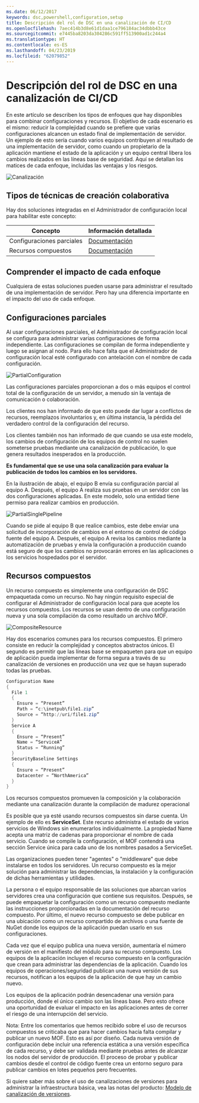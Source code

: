 ```yaml
---
ms.date: 06/12/2017
keywords: dsc,powershell,configuration,setup
title: Descripción del rol de DSC en una canalización de CI/CD
ms.openlocfilehash: 7aec414b3d8e61d1daa1ce796184ac34dbbb43ce
ms.sourcegitcommit: e7445ba8203da304286c591ff513900ad1c244a4
ms.translationtype: HT
ms.contentlocale: es-ES
ms.lasthandoff: 04/23/2019
ms.locfileid: "62079852"
---
```

# <a name="understanding-dscs-role-in-a-cicd-pipeline"></a>Descripción del rol de DSC en una canalización de CI/CD

En este artículo se describen los tipos de enfoques que hay disponibles para combinar configuraciones y recursos.
El objetivo de cada escenario es el mismo: reducir la complejidad cuando se prefiere que varias configuraciones alcancen un estado final de implementación de servidor.
Un ejemplo de esto sería cuando varios equipos contribuyen al resultado de una implementación de servidor, como cuando un propietario de la aplicación mantiene el estado de la aplicación y un equipo central libera los cambios realizados en las líneas base de seguridad.
Aquí se detallan los matices de cada enfoque, incluidas las ventajas y los riesgos.

![Canalización](../images/Pipeline.jpg)

## <a name="types-of-collaborative-authoring-techniques"></a>Tipos de técnicas de creación colaborativa

Hay dos soluciones integradas en el Administrador de configuración local para habilitar este concepto:

| Concepto | Información detallada
|-|-
| Configuraciones parciales | [Documentación](../pull-server/partialConfigs.md)
| Recursos compuestos | [Documentación](../resources/authoringResourceComposite.md)

## <a name="understanding-the-impact-of-each-approach"></a>Comprender el impacto de cada enfoque

Cualquiera de estas soluciones pueden usarse para administrar el resultado de una implementación de servidor.
Pero hay una diferencia importante en el impacto del uso de cada enfoque.

## <a name="partial-configurations"></a>Configuraciones parciales

Al usar configuraciones parciales, el Administrador de configuración local se configura para administrar varias configuraciones de forma independiente.
Las configuraciones se compilan de forma independiente y luego se asignan al nodo.
Para ello hace falta que el Administrador de configuración local esté configurado con antelación con el nombre de cada configuración.

![PartialConfiguration](../images/PartialConfiguration.jpg)

Las configuraciones parciales proporcionan a dos o más equipos el control total de la configuración de un servidor, a menudo sin la ventaja de comunicación o colaboración.

Los clientes nos han informado de que esto puede dar lugar a conflictos de recursos, reemplazos involuntarios y, en última instancia, la pérdida del verdadero control de la configuración del recurso.

Los clientes también nos han informado de que cuando se usa este modelo, los cambios de configuración de los equipos de control no suelen someterse pruebas mediante una canalización de publicación, lo que genera resultados inesperados en la producción.

**Es fundamental que se use una sola canalización para evaluar la publicación de todos los cambios en los servidores.**

En la ilustración de abajo, el equipo B envía su configuración parcial al equipo A. Después, el equipo A realiza sus pruebas en un servidor con las dos configuraciones aplicadas.
En este modelo, solo una entidad tiene permiso para realizar cambios en producción.

![PartialSinglePipeline](../images/PartialSinglePipeline.jpg)

Cuando se pide al equipo B que realice cambios, este debe enviar una solicitud de incorporación de cambios en el entorno de control de código fuente del equipo A.
Después, el equipo A revisa los cambios mediante la automatización de pruebas y envía la configuración a producción cuando está seguro de que los cambios no provocarán errores en las aplicaciones o los servicios hospedados por el servidor.

## <a name="composite-resources"></a>Recursos compuestos

Un recurso compuesto es simplemente una configuración de DSC empaquetada como un recurso.
No hay ningún requisito especial de configurar el Administrador de configuración local para que acepte los recursos compuestos.
Los recursos se usan dentro de una configuración nueva y una sola compilación da como resultado un archivo MOF.

![CompositeResource](../images/CompositeResource.jpg)

Hay dos escenarios comunes para los recursos compuestos.
El primero consiste en reducir la complejidad y conceptos abstractos únicos.
El segundo es permitir que las líneas base se empaqueten para que un equipo de aplicación pueda implementar de forma segura a través de su canalización de versiones en producción una vez que se hayan superado todas las pruebas.

```PowerShell
Configuration Name
{
  File 1
  {
    Ensure = “Present”
    Path = “c:\inetpub\file1.zip”
    Source = “http://uri/file1.zip”
  }
  Service A
  {
    Ensure = “Present”
    Name = “ServiceA”
    Status = “Running”
  }
  SecurityBaseline Settings
  {
    Ensure = “Present”
    Datacenter = “NorthAmerica”
  }
}
```

Los recursos compuestos promueven la composición y la colaboración mediante una canalización durante la compilación de madurez operacional

Es posible que ya esté usando recursos compuestos sin darse cuenta.
Un ejemplo de ello es **ServiceSet**.
Este recurso administra el estado de varios servicios de Windows sin enumerarlos individualmente.
La propiedad Name acepta una matriz de cadenas para proporcionar el nombre de cada servicio.
Cuando se compile la configuración, el MOF contendrá una sección Service única para cada uno de los nombres pasados a ServiceSet.

Las organizaciones pueden tener "agentes" o "middleware" que debe instalarse en todos los servidores.
Un recurso compuesto es la mejor solución para administrar las dependencias, la instalación y la configuración de dichas herramientas y utilidades.

La persona o el equipo responsable de las soluciones que abarcan varios servidores crea una configuración que contiene sus requisitos.
Después, se puede empaquetar la configuración como un recurso compuesto mediante las instrucciones proporcionadas en la documentación del recurso compuesto.
Por último, el nuevo recurso compuesto se debe publicar en una ubicación como un recurso compartido de archivos o una fuente de NuGet donde los equipos de la aplicación puedan usarlo en sus configuraciones.

Cada vez que el equipo publica una nueva versión, aumentaría el número de versión en el manifiesto del módulo para su recurso compuesto.
Los equipos de la aplicación incluyen el recurso compuesto en la configuración que crean para administrar las dependencias de la aplicación.
Cuando los equipos de operaciones/seguridad publican una nueva versión de sus recursos, notifican a los equipos de la aplicación de que hay un cambio nuevo.

Los equipos de la aplicación podrán desencadenar una versión para producción, donde el único cambio son las líneas base.
Pero esto ofrece una oportunidad de evaluar el impacto en las aplicaciones antes de correr el riesgo de una interrupción del servicio.

Nota: Entre los comentarios que hemos recibido sobre el uso de recursos compuestos se criticaba que para hacer cambios hacía falta compilar y publicar un nuevo MOF.
Esto es así por diseño.
Cada nueva versión de configuración debe incluir una referencia estática a una versión específica de cada recurso, y debe ser validada mediante pruebas antes de alcanzar los nodos del servidor de producción.
El proceso de probar y publicar cambios desde el control de código fuente crea un entorno seguro para publicar cambios en lotes pequeños pero frecuentes.

Si quiere saber más sobre el uso de canalizaciones de versiones para administrar la infraestructura básica, vea las notas del producto: [Modelo de canalización de versiones](../further-reading/whitepapers.md).
